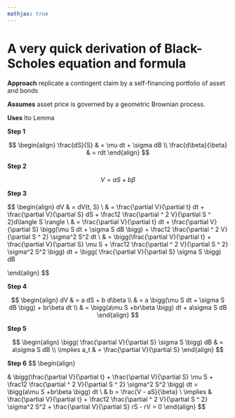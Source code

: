```yaml
---
mathjax: true
---
```


# A very quick derivation of Black-Scholes equation and formula

**Approach** replicate a contingent claim by a self-financing portfolio of asset and bonds

**Assumes**  asset price is governed by a geometric Brownian process.

**Uses** Ito Lemma

**Step 1**

$$
\begin{align}
    \frac{dS}{S} & = \mu dt + \sigma dB	\\
    \frac{d\beta}{\beta} & = rdt
\end{align}
$$

**Step 2**

$$
V = a S + b \beta
$$



**Step 3**

$$
\begin{align}
    dV & = dV(t, S) \\
    & = \frac{\partial V}{\partial t} dt + \frac{\partial V}{\partial S} dS + \frac12 \frac{\partial ^ 2 V}{\partial S ^ 2}d\langle S \rangle \\
    & = \frac{\partial V}{\partial t} dt + \frac{\partial V}{\partial S} \bigg(\mu S dt + \sigma S dB \bigg) + \frac12 \frac{\partial ^ 2 V}{\partial S ^ 2} \sigma^2 S^2 dt \\
    & = \bigg(\frac{\partial V}{\partial t} + \frac{\partial V}{\partial S} \mu S + \frac12 \frac{\partial ^ 2 V}{\partial S ^ 2} \sigma^2 S^2 \bigg) dt + \bigg( \frac{\partial V}{\partial S} \sigma S \bigg) dB

\end{align}
$$

**Step 4**

$$
\begin{align}
    dV & = a dS + b d\beta \\
    & = a \bigg(\mu S dt + \sigma S dB \bigg) + br\beta dt \\
    & = \bigg(a\mu S +br\beta \bigg) dt + a\sigma S dB
\end{align}
$$

**Step 5**

$$
\begin{align}
    \bigg( \frac{\partial V}{\partial S} \sigma S \bigg) dB & =  a\sigma S dB \\
    \implies a_t & = \frac{\partial V}{\partial S}
\end{align}
$$



**Step 6**
$$
\begin{align}

   & \bigg(\frac{\partial V}{\partial t} + \frac{\partial V}{\partial S} \mu S + \frac12 \frac{\partial ^ 2 V}{\partial S ^ 2} \sigma^2 S^2 \bigg) dt = \bigg(a\mu S +br\beta \bigg) dt \\
   & b = \frac{V - aS}{\beta} \\
    \implies & \frac{\partial V}{\partial t} + \frac12 \frac{\partial ^ 2 V}{\partial S ^ 2} \sigma^2 S^2 + \frac{\partial V}{\partial S} rS  - rV = 0
\end{align}
$$




